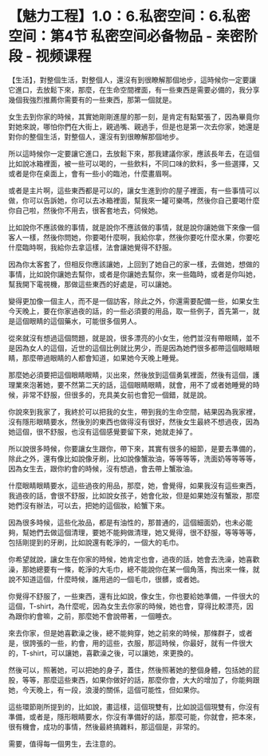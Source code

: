 # 【魅力工程】1.0：6.私密空间：6.私密空间：第4节 私密空间必备物品 - 亲密阶段 - 视频课程

【生活】，對整個生活，對整個人，還沒有到很瞭解那個地步，這時候你一定要讓它進口，去放鬆下來，那麼，在生命空間裡面，有一些東西是需要必備的，我分享幾個我強烈推薦你需要有的一些東西，那第一個就是。

女生去到你家的時候，其實她剛剛進屋的那一刻，是肯定有點緊張了，因為畢竟你對她來說，哪怕你們在大街上，親過嘴、親過手，但是也是第一次去你家，她還是對你的整個生活，對整個人，還沒有到很瞭解那個地步。

所以這時候你一定要讓它進口，去放鬆下來，那我建議你家，應該長年去，在這個比如說冰箱裡面，被一些可以喝的，一些飲料，不同口味的飲料，多一些選擇，又或者是你在桌面上，會有一些小的臨池，什麼畫眉啊。

或者是主片啊，這些東西都是可以的，讓女生進到你的屋子裡面，有一些事情可以做，你可以告訴她，你可以去冰箱裡面，幫我來一罐可樂嗎，然後你自己要喝什麼你自己啦，然後你不用去，很客套地去，伺候她。

比如說你不應該做的事情，就是說你不應該做的事情，就是說你讓她做下來像一個客人一樣，然後你問她，你要喝什麼啊，我給你拿，然後你要吃什麼水果，你要吃什麼臨時啊，我給你去拿這樣，法會讓她覺得不舒服。

因為你太客套了，但相反你應該讓她，上回到了她自己的家一樣，去做她，想做的事情，比如說你讓她去幫你，或者是你讓她去幫你，來一些臨時，或者是你叫她，幫我開下電視機，那做這些東西的好處是，可以讓她。

變得更加像一個主人，而不是一個訪客，除此之外，你還需要配備一些，如果女生今天晚上，要在你家過夜的話，的一些必須要的用品，取一些例子，首先第一，就是這個眼睛的這個藥水，可能很多個男人。

從來就沒有想過這個問題，就是說，很多漂亮的小女生，他們並沒有帶眼睛，並不是因為女人的這個，近世的這個比例就比男少，而是因為她們很多都帶這個眼睛眼睛，那麼帶過眼睛的人都會知道，如果她今天晚上睡覺。

那麼她必須要把這個眼睛眼睛，災出來，然後放到這個勇氣裡面，然後有這個，護理業來泡著她，要不然第二天的話，這個眼睛眼睛，就會，用不了或者她睡覺的時候，非常不舒服，但很多的，充具美女前也會犯一個錯，就是說。

你說來到我家了，我終於可以把我的女生，帶到我的生命空間，結果因為我家裡，沒有隱形眼睛要水，然後別的東西也做得沒有很好，然後女生最終不想過夜，因為她這個，很不舒服，也沒有這個感覺要留下來，她就走掉了。

所以說很多時候，你要讓女生跟你，帶下來，其實有很多的細節，是要去準備的，除此之外，還有像比如說像牙刷，比如說像蟹妝油，等等等等，洗面奶等等等等，因為女生去，跟你約會的時候，沒有想過，會去帶上蟹妝油。

什麼眼睛眼睛要水，這些過夜的用品，那麼，她，會覺得，如果我沒有這些東西，我過夜的話，會很不舒服，比如說女孩子，她會化妝，但是如果她沒有蟹妝，那麼她們沒有辦法，可以去，把她的這個妝，給蟹下來。

因為很多時候，這些化妝品，都是有油性的，那普通的，這個細面奶，也未必能夠，幫她們去做這個清理，要她不能夠做清理，她又覺得，很不舒服，等等等等，包括剛提到的牙刷，比如說還有乾淨的，一個大的毛巾。

你希望就說，讓女生在你家的時候，她肯定也會，過夜的話，她會去洗澡，她喜歡澡，那她總要有一條，乾淨的大毛巾，總不能說你在某一個角落，掏出來一條，就說不知道這個，什麼時候，誰用過的一個毛巾，很髒，或者她。

你覺得不舒服了，一些東西，還有比如說，像女生，你也要給她準備，一件很大的這個，T-shirt，為什麼呢，因為女生去你家的時候，她也會，穿得比較漂亮，因為跟你約會嘛，之前，那麼她不會說帶著，一個睡衣。

來去你家，但是她喜歡澡之後，總不能夠穿，她之前來的時候，那條群子，或者是，很誇張的一些，約會，用的這些，衣服，那這時候，你最好，就有一件很大的，T-shirt，可以讓她，喜歡澡之後，可以讓她，來更換的。

然後可以，照著她，可以把她的身子，蓋住，然後照著她的整個身體，包括她的屁股，等等，那麼這些東西，如果你做好的話，那麼你會，大大的增加了，你能夠跟她，今天晚上，有一段，浪漫的關係，這個可能性，但如果你。

這些環節剛所提到的，比如說，畫這樣，這個現雙有，比如說這個現雙有，你沒有準備，或者是，隱形眼睛要水，你沒有準備好的話，那麼可能，你就會，把本來，很有機會，成功的事情，然後最終搞雜料，那這個是，非常的。

需要，值得每一個男生，去注意的。